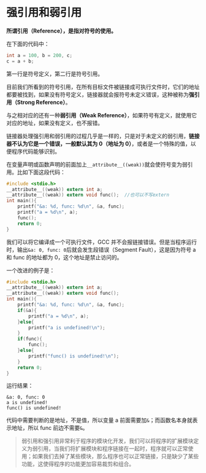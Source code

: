 # 强引用和弱引用

**所谓引用（Reference），是指对符号的使用。**

在下面的代码中：

```c
int a = 100, b = 200, c;
c = a + b;
```

第一行是符号定义，第二行是符号引用。

目前我们所看到的符号引用，在所有目标文件被链接成可执行文件时，它们的地址都要被找到，如果没有符号定义，链接器就会报符号未定义错误，这种被称为**强引用（Strong Reference）**。

与之相对应的还有一种**弱引用（Weak Reference）**，如果符号有定义，就使用它对应的地址，如果没有定义，也不报错。

链接器处理强引用和弱引用的过程几乎是一样的，只是对于未定义的弱引用，**链接器不认为它是一个错误，一般默认其为 0（地址为 0）**，或者是一个特殊的值，以便程序代码能够识别。

在变量声明或函数声明的前面加上`__attribute__((weak))`就会使符号变为弱引用。比如下面这段代码：

```c
#include <stdio.h>
__attribute__((weak)) extern int a;
__attribute__((weak)) extern void func();  //也可以不写extern
int main(){
    printf("&a: %d, func: %d\n", &a, func);
    printf("a = %d\n", a);
    func();
    return 0;
}
```

我们可以将它编译成一个可执行文件，GCC 并不会报链接错误。但是当程序运行时，输出`&a: 0, func: 0`后就会发生段错误（Segment Fault），这是因为符号 a 和 func 的地址都为 0，这个地址是禁止访问的。

一个改进的例子是：

```c
#include <stdio.h>
__attribute__((weak)) extern int a;
__attribute__((weak)) extern void func();
int main(){
    printf("&a: %d, func: %d\n", &a, func);
    if(&a){
        printf("a = %d\n", a);
    }else{
        printf("a is undefined!\n");
    }
    if(func){
        func();
    }else{
        printf("func() is undefined!\n");
    }
    return 0;
}
```

运行结果：

```
&a: 0, func: 0
a is undefined!
func() is undefined!
```

代码中需要判断的是地址，不是值，所以变量 a 前面需要加`&`；而函数名本身就表示地址，所以 func 前边不需要`&`。

> 弱引用和强引用非常利于程序的模块化开发，我们可以将程序的扩展模块定义为弱引用，当我们将扩展模块和程序链接在一起时，程序就可以正常使用；如果我们去掉了某些模块，那么程序也可以正常链接，只是缺少了某些功能，这使得程序的功能更加容易裁剪和组合。